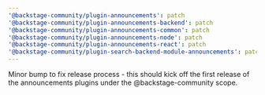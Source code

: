 ```yaml
---
'@backstage-community/plugin-announcements': patch
'@backstage-community/plugin-announcements-backend': patch
'@backstage-community/plugin-announcements-common': patch
'@backstage-community/plugin-announcements-node': patch
'@backstage-community/plugin-announcements-react': patch
'@backstage-community/plugin-search-backend-module-announcements': patch
---
```


Minor bump to fix release process - this should kick off the first release of the announcements plugins under the @backstage-community scope.
